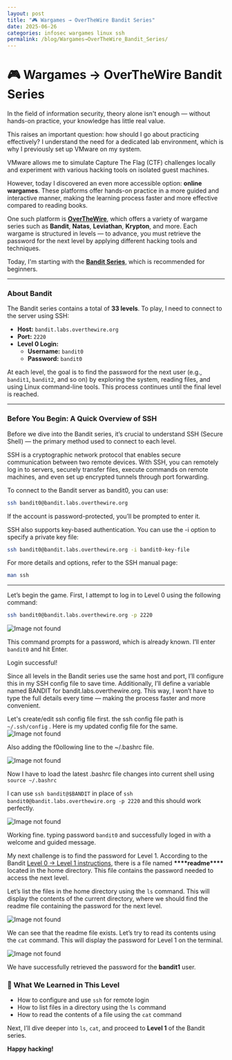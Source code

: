 ```yaml
---
layout: post
title: "🎮 Wargames → OverTheWire Bandit Series"
date: 2025-06-26
categories: infosec wargames linux ssh
permalink: /blog/Wargames→OverTheWire_Bandit_Series/
---
```


# 🎮 Wargames → OverTheWire Bandit Series

In the field of information security, theory alone isn't enough — without hands-on practice, your knowledge has little real value.

This raises an important question: how should I go about practicing effectively? I understand the need for a dedicated lab environment, which is why I previously set up VMware on my system.

VMware allows me to simulate Capture The Flag (CTF) challenges locally and experiment with various hacking tools on isolated guest machines.

However, today I discovered an even more accessible option: **online wargames**. These platforms offer hands-on practice in a more guided and interactive manner, making the learning process faster and more effective compared to reading books.

One such platform is [**OverTheWire**](https://overthewire.org), which offers a variety of wargame series such as **Bandit**, **Natas**, **Leviathan**, **Krypton**, and more. Each wargame is structured in levels — to advance, you must retrieve the password for the next level by applying different hacking tools and techniques.

Today, I'm starting with the [**Bandit Series**](https://overthewire.org/wargames/bandit/), which is recommended for beginners.

---

### About Bandit

The Bandit series contains a total of **33 levels**. To play, I need to connect to the server using SSH:

- **Host:** `bandit.labs.overthewire.org`
- **Port:** `2220`
- **Level 0 Login:**
  - **Username:** `bandit0`
  - **Password:** `bandit0`

At each level, the goal is to find the password for the next user (e.g., `bandit1`, `bandit2`, and so on) by exploring the system, reading files, and using Linux command-line tools. This process continues until the final level is reached.

---

### Before You Begin: A Quick Overview of SSH

Before we dive into the Bandit series, it’s crucial to understand SSH (Secure Shell) — the primary method used to connect to each level.

SSH is a cryptographic network protocol that enables secure communication between two remote devices. With SSH, you can remotely log in to servers, securely transfer files, execute commands on remote machines, and even set up encrypted tunnels through port forwarding.

To connect to the Bandit server as bandit0, you can use:

```bash
ssh bandit0@bandit.labs.overthewire.org
```

If the account is password-protected, you’ll be prompted to enter it.

SSH also supports key-based authentication. You can use the -i option to specify a private key file:

```bash
ssh bandit0@bandit.labs.overthewire.org -i bandit0-key-file
```

For more details and options, refer to the SSH manual page:

```bash
man ssh
```

---

Let’s begin the game. First, I attempt to log in to Level 0 using the following command:

```bash
ssh bandit0@bandit.labs.overthewire.org -p 2220
```

![Image not found](/assets/images/bandit/bandit1/bandit0.png)

This command prompts for a password, which is already known. I’ll enter `bandit0` and hit Enter.

Login successful!

Since all levels in the Bandit series use the same host and port, I’ll configure this in my SSH config file to save time. Additionally, I’ll define a variable named BANDIT for bandit.labs.overthewire.org. This way, I won’t have to type the full details every time — making the process faster and more convenient.

Let's create/edit ssh config file first. the ssh config file path is `~/.ssh/config` .
Here is my updated config file for the same.
![Image not found](/assets/images/bandit/bandit1/bandit1.png)

Also adding the f0ollowing line to the ~/.bashrc file.

![Image not found](/assets/images/bandit/bandit1/bandit2.png)

Now I have to load the latest .bashrc file changes into current shell using `source ~/.bashrc`

I can use `ssh bandit@$BANDIT` in place of `ssh bandit0@bandit.labs.overthewire.org -p 2220` and this should work perfectly.

![Image not found](/assets/images/bandit/bandit1/bandit3.png)

Working fine. typing password `bandit0` and successfully loged in with a welcome and guided message.

My next challenge is to find the password for Level 1. According to the Bandit [Level 0 → Level 1 instructions](https://overthewire.org/wargames/bandit/bandit1.html), there is a file named **\*\*\*\***readme**\*\*\*\*** located in the home directory. This file contains the password needed to access the next level.

Let’s list the files in the home directory using the `ls` command. This will display the contents of the current directory, where we should find the readme file containing the password for the next level.

![Image not found](/assets/images/bandit/bandit1/bandit4.png)

We can see that the readme file exists. Let’s try to read its contents using the `cat` command. This will display the password for Level 1 on the terminal.

![Image not found](/assets/images/bandit/bandit1/bandit5.png)

We have successfully retrieved the password for the **bandit1** user.

### 🧠 What We Learned in This Level

- How to configure and use `ssh` for remote login
- How to list files in a directory using the `ls` command
- How to read the contents of a file using the `cat` command

Next, I’ll dive deeper into `ls`, `cat`, and proceed to **Level 1** of the Bandit series.

**Happy hacking!**
